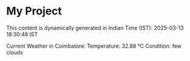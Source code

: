 # My Project

This content is dynamically generated in Indian Time (IST): 2025-03-13 18:30:48 IST


Current Weather in Coimbatore:
Temperature: 32.88 °C
Condition: few clouds
